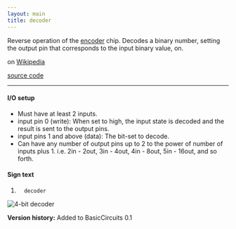 ```yaml
---
layout: main
title: decoder
---
```


Reverse operation of the [encoder](Encoder) chip.
Decodes a binary number, setting the output pin that corresponds to the input binary value, on.

on [Wikipedia](http://en.wikipedia.org/wiki/Decoder)

[source code](https://github.com/eisental/BasicCircuits/blob/master/src/main/java/org/tal/basiccircuits/decoder.java)

* * *


#### I/O setup 
* Must have at least 2 inputs.
* input pin 0 (write):  When set to high, the input state is decoded and the result is sent to the output pins.
* input pins 1 and above (data): The bit-set to decode.
* Can have any number of output pins up to 2 to the power of number of inputs plus 1. i.e. 2in - 2out, 3in - 4out, 4in - 8out, 5in - 16out, and so forth.

#### Sign text
1. `   decoder   `

![4-bit decoder](/RedstoneChips/images/decoder.png "4-bit decoder")

__Version history:__ Added to BasicCircuits 0.1